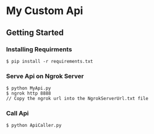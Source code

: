# My Custom Api

## Getting Started

### Installing Requirments

```
$ pip install -r requirements.txt
```

### Serve Api on Ngrok Server

```
$ python MyApi.py
$ ngrok http 8888
// Copy the ngrok url into the NgrokServerUrl.txt file
```

### Call Api

```
$ python ApiCaller.py
```
